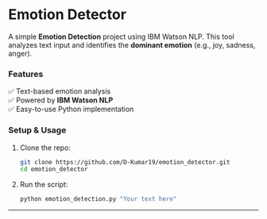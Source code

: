 # **Emotion Detector**

A simple **Emotion Detection** project using IBM Watson NLP. This tool analyzes text input and identifies the **dominant emotion** (e.g., joy, sadness, anger).

### **Features**  
✅ Text-based emotion analysis  
✅ Powered by **IBM Watson NLP**  
✅ Easy-to-use Python implementation  

### **Setup & Usage**  
1. Clone the repo:  
   ```bash
   git clone https://github.com/D-Kumar19/emotion_detector.git
   cd emotion_detector
   ```  
2. Run the script:  
   ```python
   python emotion_detection.py "Your text here"
   ```  

---
